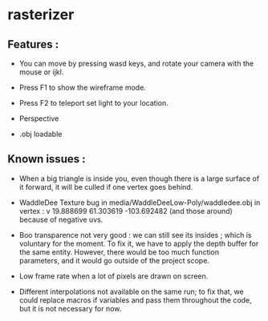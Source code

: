# rasterizer

## Features :

- You can move by pressing wasd keys, and rotate your camera with the mouse or ijkl.
- Press F1 to show the wireframe mode.
- Press F2 to teleport set light to your location.

- Perspective
- .obj loadable

## Known issues : 
 - When a big triangle is inside you, even though there is a large surface of it forward, it will be culled if one vertex goes behind.

 - WaddleDee Texture bug in media/WaddleDeeLow-Poly/waddledee.obj in vertex : 
    v 19.888699 61.303619 -103.692482 (and those around)
because of negative uvs.

- Boo transparence not very good : we can still see its insides ; which is voluntary for the moment. 
To fix it, we have to apply the depth buffer for the same entity. However, there would be too much function parameters, and it would go outside of the project scope.

- Low frame rate when a lot of pixels are drawn on screen.

- Different interpolations not available on the same run; to fix that, we could replace macros if variables and pass them throughout the code, but it is not necessary for now.